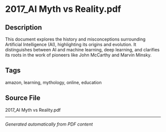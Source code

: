 # 2017_AI Myth vs Reality.pdf

## Description
This document explores the history and misconceptions surrounding Artificial Intelligence (AI), highlighting its origins and evolution. It distinguishes between AI and machine learning, deep learning, and clarifies its roots in the work of pioneers like John McCarthy and Marvin Minsky.
## Tags
amazon, learning, mythology, online, education

## Source File
2017_AI Myth vs Reality.pdf

---
*Generated automatically from PDF content*
